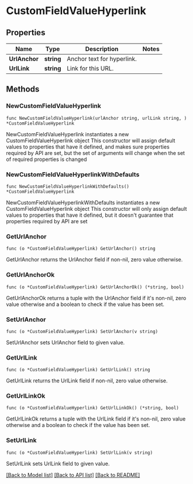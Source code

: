 # CustomFieldValueHyperlink

## Properties

Name | Type | Description | Notes
------------ | ------------- | ------------- | -------------
**UrlAnchor** | **string** | Anchor text for hyperlink. | 
**UrlLink** | **string** | Link for this URL. | 

## Methods

### NewCustomFieldValueHyperlink

`func NewCustomFieldValueHyperlink(urlAnchor string, urlLink string, ) *CustomFieldValueHyperlink`

NewCustomFieldValueHyperlink instantiates a new CustomFieldValueHyperlink object
This constructor will assign default values to properties that have it defined,
and makes sure properties required by API are set, but the set of arguments
will change when the set of required properties is changed

### NewCustomFieldValueHyperlinkWithDefaults

`func NewCustomFieldValueHyperlinkWithDefaults() *CustomFieldValueHyperlink`

NewCustomFieldValueHyperlinkWithDefaults instantiates a new CustomFieldValueHyperlink object
This constructor will only assign default values to properties that have it defined,
but it doesn't guarantee that properties required by API are set

### GetUrlAnchor

`func (o *CustomFieldValueHyperlink) GetUrlAnchor() string`

GetUrlAnchor returns the UrlAnchor field if non-nil, zero value otherwise.

### GetUrlAnchorOk

`func (o *CustomFieldValueHyperlink) GetUrlAnchorOk() (*string, bool)`

GetUrlAnchorOk returns a tuple with the UrlAnchor field if it's non-nil, zero value otherwise
and a boolean to check if the value has been set.

### SetUrlAnchor

`func (o *CustomFieldValueHyperlink) SetUrlAnchor(v string)`

SetUrlAnchor sets UrlAnchor field to given value.


### GetUrlLink

`func (o *CustomFieldValueHyperlink) GetUrlLink() string`

GetUrlLink returns the UrlLink field if non-nil, zero value otherwise.

### GetUrlLinkOk

`func (o *CustomFieldValueHyperlink) GetUrlLinkOk() (*string, bool)`

GetUrlLinkOk returns a tuple with the UrlLink field if it's non-nil, zero value otherwise
and a boolean to check if the value has been set.

### SetUrlLink

`func (o *CustomFieldValueHyperlink) SetUrlLink(v string)`

SetUrlLink sets UrlLink field to given value.



[[Back to Model list]](../README.md#documentation-for-models) [[Back to API list]](../README.md#documentation-for-api-endpoints) [[Back to README]](../README.md)


